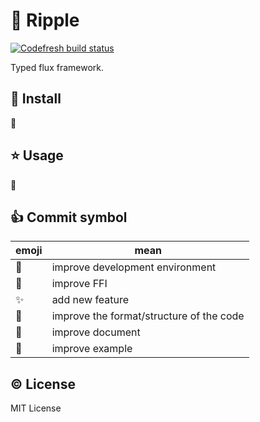 # :ocean: Ripple

[![Codefresh build status]( https://g.codefresh.io/api/badges/build?repoOwner=mzp&repoName=ripple&branch=master&pipelineName=ripple&accountName=mzp&type=cf-1)]( https://g.codefresh.io/repositories/mzp/ripple/builds?filter=trigger:build;branch:master;service:58cf8ee3bfd25a010000e4b3~ripple)

Typed flux framework.

## :gift: Install
:construction:

## :star: Usage
:construction:

## :+1: Commit symbol

|emoji              |mean                                    |
|-------------------|----------------------------------------|
|:wrench:           |improve development environment         |
|:currency_exchange:|improve FFI                             |
|:sparkles:         |add new feature                         |
|:lipstick:         |improve the format/structure of the code|
|:memo:             |improve document                        |
|:gift:             |improve example                         |

## :copyright: License
MIT License
